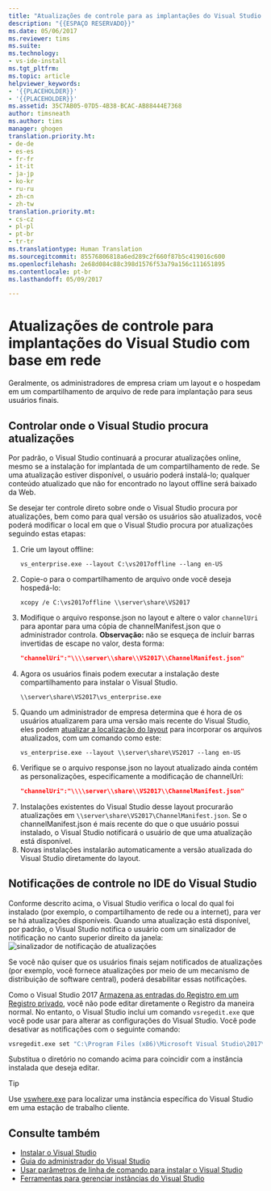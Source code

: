 ```yaml
---
title: "Atualizações de controle para as implantações do Visual Studio | Microsoft Docs"
description: "{{ESPAÇO RESERVADO}}"
ms.date: 05/06/2017
ms.reviewer: tims
ms.suite: 
ms.technology:
- vs-ide-install
ms.tgt_pltfrm: 
ms.topic: article
helpviewer_keywords:
- '{{PLACEHOLDER}}'
- '{{PLACEHOLDER}}'
ms.assetid: 35C7AB05-07D5-4B38-BCAC-AB88444E7368
author: timsneath
ms.author: tims
manager: ghogen
translation.priority.ht:
- de-de
- es-es
- fr-fr
- it-it
- ja-jp
- ko-kr
- ru-ru
- zh-cn
- zh-tw
translation.priority.mt:
- cs-cz
- pl-pl
- pt-br
- tr-tr
ms.translationtype: Human Translation
ms.sourcegitcommit: 85576806818a6ed289c2f660f87b5c419016c600
ms.openlocfilehash: 2e68d084c88c398d1576f53a79a156c111651895
ms.contentlocale: pt-br
ms.lasthandoff: 05/09/2017

---
```

# <a name="control-updates-to-network-based-visual-studio-deployments"></a>Atualizações de controle para implantações do Visual Studio com base em rede

Geralmente, os administradores de empresa criam um layout e o hospedam em um compartilhamento de arquivo de rede para implantação para seus usuários finais.

## <a name="controlling-where-visual-studio-looks-for-updates"></a>Controlar onde o Visual Studio procura atualizações
Por padrão, o Visual Studio continuará a procurar atualizações online, mesmo se a instalação for implantada de um compartilhamento de rede. Se uma atualização estiver disponível, o usuário poderá instalá-lo; qualquer conteúdo atualizado que não for encontrado no layout offline será baixado da Web.

Se desejar ter controle direto sobre onde o Visual Studio procura por atualizações, bem como para qual versão os usuários são atualizados, você poderá modificar o local em que o Visual Studio procura por atualizações seguindo estas etapas:

 1. Crie um layout offline:
    ```
    vs_enterprise.exe --layout C:\vs2017offline --lang en-US
    ```
 2. Copie-o para o compartilhamento de arquivo onde você deseja hospedá-lo:
    ```
    xcopy /e C:\vs2017offline \\server\share\VS2017
    ```
 3. Modifique o arquivo response.json no layout e altere o valor `channelUri` para apontar para uma cópia de channelManifest.json que o administrador controla. <b>Observação:</b> não se esqueça de incluir barras invertidas de escape no valor, desta forma:
    ```json
    "channelUri":"\\\\server\\share\\VS2017\\ChannelManifest.json"
    ```
 4. Agora os usuários finais podem executar a instalação deste compartilhamento para instalar o Visual Studio.
    ```
    \\server\share\VS2017\vs_enterprise.exe
    ```
 5. Quando um administrador de empresa determina que é hora de os usuários atualizarem para uma versão mais recente do Visual Studio, eles podem [atualizar a localização do layout](update-a-network-installation-of-visual-studio.md) para incorporar os arquivos atualizados, com um comando como este:
    ```
    vs_enterprise.exe --layout \\server\share\VS2017 --lang en-US
    ```
 6. Verifique se o arquivo response.json no layout atualizado ainda contém as personalizações, especificamente a modificação de channelUri:
    ```json
    "channelUri":"\\\\server\\share\\VS2017\\ChannelManifest.json"
    ```
 7. Instalações existentes do Visual Studio desse layout procurarão atualizações em `\\server\share\VS2017\ChannelManifest.json`. Se o channelManifest.json é mais recente do que o que usuário possui instalado, o Visual Studio notificará o usuário de que uma atualização está disponível.
 8. Novas instalações instalarão automaticamente a versão atualizada do Visual Studio diretamente do layout.

## <a name="controlling-notifications-in-the-visual-studio-ide"></a>Notificações de controle no IDE do Visual Studio
Conforme descrito acima, o Visual Studio verifica o local do qual foi instalado (por exemplo, o compartilhamento de rede ou a internet), para ver se há atualizações disponíveis. Quando uma atualização está disponível, por padrão, o Visual Studio notifica o usuário com um sinalizador de notificação no canto superior direito da janela: ![sinalizador de notificação de atualizações](~/install/media/notification-flag.png)

Se você não quiser que os usuários finais sejam notificados de atualizações (por exemplo, você fornece atualizações por meio de um mecanismo de distribuição de software central), poderá desabilitar essas notificações.

Como o Visual Studio 2017 [Armazena as entradas do Registro em um Registro privado](tools-for-managing-visual-studio-instances.md#editing-the-registry-for-a-visual-studio-instance), você não pode editar diretamente o Registro da maneira normal. No entanto, o Visual Studio inclui um comando `vsregedit.exe` que você pode usar para alterar as configurações do Visual Studio. Você pode desativar as notificações com o seguinte comando:

```cmd
vsregedit.exe set "C:\Program Files (x86)\Microsoft Visual Studio\2017\Enterprise" HKCU ExtensionManager AutomaticallyCheckForUpdates2 dword 0
```

Substitua o diretório no comando acima para coincidir com a instância instalada que deseja editar. 

> [!TIP]
> Use [vswhere.exe](tools-for-managing-visual-studio-instances.md#detecting-existing-visual-studio-instances) para localizar uma instância específica do Visual Studio em uma estação de trabalho cliente. 

## <a name="see-also"></a>Consulte também
* [Instalar o Visual Studio](install-visual-studio.md)
* [Guia do administrador do Visual Studio](visual-studio-administrator-guide.md)
* [Usar parâmetros de linha de comando para instalar o Visual Studio](use-command-line-parameters-to-install-visual-studio.md)
* [Ferramentas para gerenciar instâncias do Visual Studio](tools-for-managing-visual-studio-instances.md)

